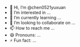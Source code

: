- 👋 Hi, I’m @chen0521yuxuan
- 👀 I’m interested in ...
- 🌱 I’m currently learning ...
- 💞️ I’m looking to collaborate on ...
- 📫 How to reach me ...
- 😄 Pronouns: ...
- ⚡ Fun fact: ...

<!---
chen0521yuxuan/chen0521yuxuan is a ✨ special ✨ repository because its `README.md` (this file) appears on your GitHub profile.
You can click the Preview link to take a look at your changes.
--->
